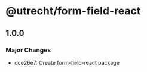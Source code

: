 # @utrecht/form-field-react

## 1.0.0

### Major Changes

- dce26e7: Create form-field-react package
